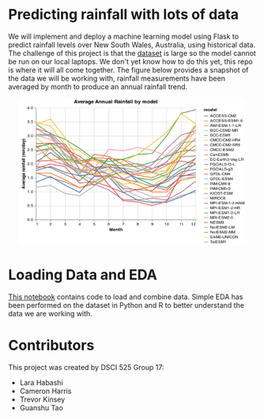 # Predicting rainfall with lots of data

We will implement and deploy a machine learning model using Flask to predict rainfall levels over New South Wales, Australia, using historical data.
The challenge of this project is that the [dataset](https://figshare.com/articles/dataset/Daily_rainfall_over_NSW_Australia/14096681) is large so the model cannot be run on our local laptops. We don't yet know how to do this yet, this repo is where it will all come together. The figure below provides a snapshot of the data we will be working with, rainfall measurements have been averaged by month to produce an annual rainfall trend.
<p align="center">
  <img width="460" height="300" src="img/eda_annual_rain.png">
</p>

# Loading Data and EDA

[This notebook](https://github.com/UBC-MDS/525_group17/blob/main/notebooks/Milestone1_tk.ipynb) contains code to load and combine data. Simple EDA has been performed on the dataset in Python and R to better understand the data we are working with.

# Contributors
This project was created by DSCI 525 Group 17:

- Lara Habashi
- Cameron Harris
- Trevor Kinsey
- Guanshu Tao
